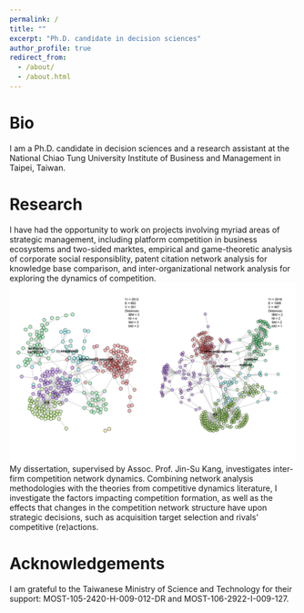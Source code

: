 ```yaml
---
permalink: /
title: ""
excerpt: "Ph.D. candidate in decision sciences"
author_profile: true
redirect_from: 
  - /about/
  - /about.html
---
```


Bio
===

I am a Ph.D. candidate in decision sciences and a research assistant at the National Chiao Tung University Institute of Business and Management in Taipei, Taiwan. 


Research
======
I have had the opportunity to work on projects involving myriad areas of strategic management, including platform competition in business ecosystems and two-sided marktes, empirical and game-theoretic analysis of corporate social responsiblity, patent citation network analysis for knowledge base comparison, and inter-organizational network analysis for exploring the dynamics of competition.      
![alt text](/images/clarabridge_net_time_slice_colored_dists_c42_s11.png "Competition Network Groups Over Time")       
My dissertation, supervised by Assoc. Prof. Jin-Su Kang, investigates inter-firm competition network dynamics. Combining network analysis methodologies with the theories from competitive dynamics literature, I investigate the factors impacting competition formation, as well as the effects that changes in the competition network structure have upon strategic decisions, such as acquisition target selection and rivals' competitive (re)actions.


Acknowledgements
======
I am grateful to the Taiwanese Ministry of Science and Technology for their support: MOST-105-2420-H-009-012-DR and MOST-106-2922-I-009-127. 
